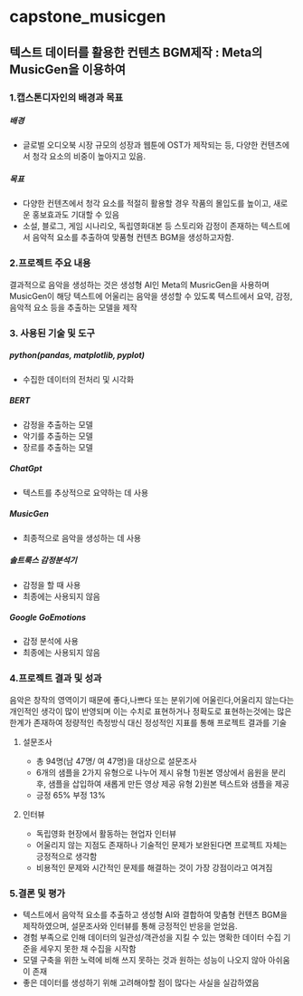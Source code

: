 # **capstone_musicgen**
## 텍스트 데이터를 활용한 컨텐츠 BGM제작 : Meta의 MusicGen을 이용하여

### 1.캡스톤디자인의 배경과 목표
##### *배경*
-  글로벌 오디오북 시장 규모의 성장과 웹툰에 OST가 제작되는 등, 다양한 컨텐츠에서 청각 요소의 비중이 높아지고 있음.
  
##### *목표*
- 다양한 컨텐츠에서 청각 요소를 적절히 활용할 경우 작품의 몰입도를 높이고, 새로운 홍보효과도 기대할 수 있음
- 소설, 블로그, 게임 시나리오, 독립영화대본 등 스토리와 감정이 존재하는 텍스트에서 음악적 요소를 추출하여 맞품형 컨텐츠 BGM을 생성하고자함.


### 2.프로젝트 주요 내용
결과적으로 음악을 생성하는 것은 생성형 AI인 Meta의 MusricGen을 사용하며 MusicGen이 해당 텍스트에 어울리는 음악을 생성할 수 있도록 텍스트에서 요약, 감정, 음악적 요소 등을 추출하는 모델을 제작

### 3. 사용된 기술 및 도구
##### python(pandas, matplotlib, pyplot)
- 수집한 데이터의 전처리 및 시각화
##### BERT
- 감정을 추출하는 모델
- 악기를 추출하는 모델
- 장르를 추출하는 모델

##### ChatGpt
- 텍스트를 추상적으로 요약하는 데 사용

##### MusicGen
- 최종적으로 음악을 생성하는 데 사용

##### 솔트룩스 감정분석기
- 감정을 할 때 사용
- 최종에는 사용되지 않음

##### Google GoEmotions
- 감정 분석에 사용
- 최종에는 사용되지 않음

### 4.프로젝트 결과 및 성과
음악은 창작의 영역이기 때문에 좋다,나쁘다 또는 분위기에 어울린다,어울리지 않는다는 개인적인 생각이 많이 반영되며 이는 수치로 표현하거나 정확도로 표현하는것에는 많은 한계가 존재하여 정량적인 측정방식 대신 정성적인 지표를 통해 프로젝트 결과를 기술

1. 설문조사
   - 총 94명(남 47명/ 여 47명)을 대상으로 설문조사
   - 6개의 샘플을 2가지 유형으로 나누어 제시
       유형 1)원본 영상에서 음원을 분리 후, 샘플을 삽입하여 새롭게 만든 영상 제공
       유형 2)원본 텍스트와 샘플을 제공
   - 긍정 65% 부정 13%
  
2. 인터뷰
   - 독립영화 현장에서 활동하는 현업자 인터뷰
   - 어울리지 않는 지점도 존재하나 기술적인 문제가 보완된다면 프로젝트 자체는 긍정적으로 생각함
   - 비용적인 문제와 시간적인 문제를 해결하는 것이 가장 강점이라고 여겨짐

### 5.결론 및 평가
 - 텍스트에서 음악적 요소를 추출하고 생성형 AI와 결합하여 맞춤형 컨텐츠 BGM을 제작하였으며, 설문조사와 인터뷰를 통해 긍정적인 반응을 얻었음.
 - 경험 부족으로 인해 데이터의 일관성/객관성을 지킬 수 있는 명확한 데이터 수집 기준을 세우지 못한 채 수집을 시작함
 - 모델 구축을 위한 노력에 비해 쓰지 못하는 것과 원하는 성능이 나오지 않아 아쉬움이 존재
 - 좋은 데이터를 생성하기 위해 고려해야할 점이 많다는 사실을 실감하였음

